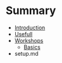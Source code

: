 # Summary

* [Introduction](README.md)
* [Usefull](website/usefull/README.md)
* [Workshops](website/workshops/README.md)
   * [Basics](website/workshops/basics.md)
* setup.md


